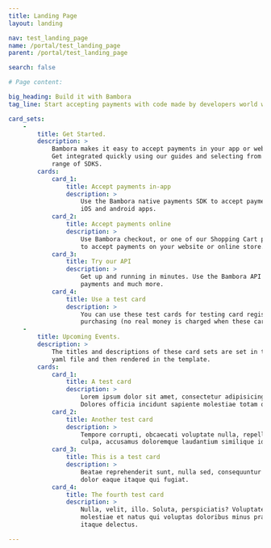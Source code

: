 ```yaml
---
title: Landing Page
layout: landing

nav: test_landing_page
name: /portal/test_landing_page
parent: /portal/test_landing_page

search: false

# Page content: 

big_heading: Build it with Bambora
tag_line: Start accepting payments with code made by developers world wide.

card_sets:
    -  
        title: Get Started.
        description: >
            Bambora makes it easy to accept payments in your app or website.
            Get integrated quickly using our guides and selecting from our 
            range of SDKS.
        cards:
            card_1: 
                title: Accept payments in-app
                description: > 
                    Use the Bambora native payments SDK to accept payments in 
                    iOS and android apps.
            card_2:
                title: Accept payments online  
                description: > 
                    Use Bambora checkout, or one of our Shopping Cart plugins, 
                    to accept payments on your website or online store.
            card_3:
                title: Try our API 
                description: >
                    Get up and running in minutes. Use the Bambora API to make 
                    payments and much more.
            card_4:
                title: Use a test card 
                description: >
                    You can use these test cards for testing card registration and 
                    purchasing (no real money is charged when these cards are used).
    -
        title: Upcoming Events.
        description: >
            The titles and descriptions of these card sets are set in the 
            yaml file and then rendered in the template.
        cards:
            card_1: 
                title: A test card
                description: > 
                    Lorem ipsum dolor sit amet, consectetur adipisicing elit. 
                    Dolores officia incidunt sapiente molestiae totam quisquam.
            card_2:
                title: Another test card
                description: > 
                    Tempore corrupti, obcaecati voluptate nulla, repellat labore 
                    culpa, accusamus doloremque laudantium similique id molestiae.
            card_3:
                title: This is a test card
                description: >
                    Beatae reprehenderit sunt, nulla sed, consequuntur nesciunt 
                    dolor eaque itaque qui fugiat. 
            card_4:
                title: The fourth test card
                description: >
                    Nulla, velit, illo. Soluta, perspiciatis? Voluptate esse, 
                    molestiae et natus qui voluptas doloribus minus praesentium 
                    itaque delectus.

---
```

